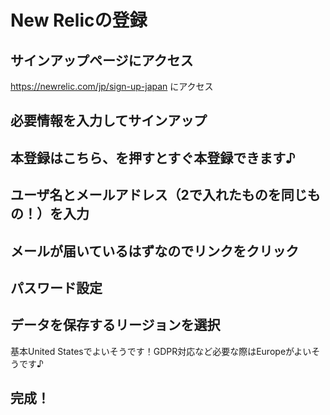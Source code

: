 # New Relicの登録 

## サインアップページにアクセス

https://newrelic.com/jp/sign-up-japan にアクセス

## 必要情報を入力してサインアップ


## 本登録はこちら、を押すとすぐ本登録できます♪

## ユーザ名とメールアドレス（2で入れたものを同じもの！）を入力

## メールが届いているはずなのでリンクをクリック

## パスワード設定

## データを保存するリージョンを選択

基本United Statesでよいそうです！GDPR対応など必要な際はEuropeがよいそうです♪

## 完成！

